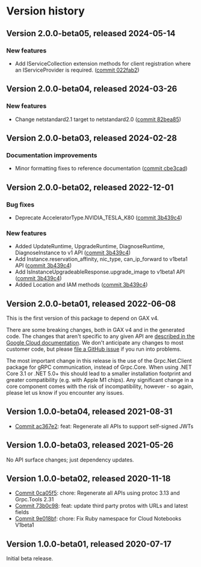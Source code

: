 # Version history

## Version 2.0.0-beta05, released 2024-05-14

### New features

- Add IServiceCollection extension methods for client registration where an IServiceProvider is required. ([commit 022fab2](https://github.com/googleapis/google-cloud-dotnet/commit/022fab203f28fb9c608972af7f8b83f571ae5694))

## Version 2.0.0-beta04, released 2024-03-26

### New features

- Change netstandard2.1 target to netstandard2.0 ([commit 82bea85](https://github.com/googleapis/google-cloud-dotnet/commit/82bea850661975b9750ac30753528cc9d2e05240))

## Version 2.0.0-beta03, released 2024-02-28

### Documentation improvements

- Minor formatting fixes to reference documentation ([commit cbe3cad](https://github.com/googleapis/google-cloud-dotnet/commit/cbe3cad6997d3563e7084f51ff9138aa215b0141))

## Version 2.0.0-beta02, released 2022-12-01

### Bug fixes

- Deprecate AcceleratorType.NVIDIA_TESLA_K80 ([commit 3b439c4](https://github.com/googleapis/google-cloud-dotnet/commit/3b439c4ce6af9d491356e2c6984e123df2c7eb03))

### New features

- Added UpdateRuntime, UpgradeRuntime, DiagnoseRuntime, DiagnoseInstance to v1 API ([commit 3b439c4](https://github.com/googleapis/google-cloud-dotnet/commit/3b439c4ce6af9d491356e2c6984e123df2c7eb03))
- Add Instance.reservation_affinity, nic_type, can_ip_forward to v1beta1 API ([commit 3b439c4](https://github.com/googleapis/google-cloud-dotnet/commit/3b439c4ce6af9d491356e2c6984e123df2c7eb03))
- Add IsInstanceUpgradeableResponse.upgrade_image to v1beta1 API ([commit 3b439c4](https://github.com/googleapis/google-cloud-dotnet/commit/3b439c4ce6af9d491356e2c6984e123df2c7eb03))
- Added Location and IAM methods ([commit 3b439c4](https://github.com/googleapis/google-cloud-dotnet/commit/3b439c4ce6af9d491356e2c6984e123df2c7eb03))

## Version 2.0.0-beta01, released 2022-06-08

This is the first version of this package to depend on GAX v4.

There are some breaking changes, both in GAX v4 and in the generated
code. The changes that aren't specific to any given API are [described in the Google Cloud
documentation](https://cloud.google.com/dotnet/docs/reference/help/breaking-gax4).
We don't anticipate any changes to most customer code, but please [file a
GitHub issue](https://github.com/googleapis/google-cloud-dotnet/issues/new/choose)
if you run into problems.

The most important change in this release is the use of the Grpc.Net.Client package
for gRPC communication, instead of Grpc.Core. When using .NET Core 3.1 or .NET 5.0+
this should lead to a smaller installation footprint and greater compatibility (e.g.
with Apple M1 chips). Any significant change in a core component comes with the risk
of incompatibility, however - so again, please let us know if you encounter any
issues.


## Version 1.0.0-beta04, released 2021-08-31

- [Commit ac367e2](https://github.com/googleapis/google-cloud-dotnet/commit/ac367e2): feat: Regenerate all APIs to support self-signed JWTs

## Version 1.0.0-beta03, released 2021-05-26

No API surface changes; just dependency updates.

## Version 1.0.0-beta02, released 2020-11-18

- [Commit 0ca05f5](https://github.com/googleapis/google-cloud-dotnet/commit/0ca05f5): chore: Regenerate all APIs using protoc 3.13 and Grpc.Tools 2.31
- [Commit 73b0c98](https://github.com/googleapis/google-cloud-dotnet/commit/73b0c98): feat: update third party protos with URLs and latest fields
- [Commit 9e018bf](https://github.com/googleapis/google-cloud-dotnet/commit/9e018bf): chore: Fix Ruby namespace for Cloud Notebooks V1beta1

## Version 1.0.0-beta01, released 2020-07-17

Initial beta release.



